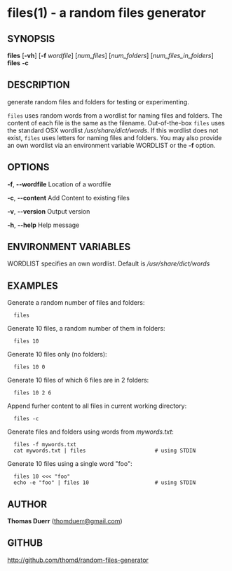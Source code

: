 # files(1) - a random files generator

## SYNOPSIS

**files** [**-vh**] [**-f** _wordfile_] [*num_files*] [*num_folders*] [*num_files_in_folders*]  
**files** **-c**

## DESCRIPTION

generate random files and folders for testing or experimenting.

`files` uses random words from a wordlist for naming files and folders. The content of each file
is the same as the filename. Out-of-the-box `files` uses the standard OSX wordlist _/usr/share/dict/words_.
If this wordlist does not exist, `files` uses letters for naming files and folders. You may also 
provide an own wordlist via an environment variable WORDLIST or the **-f** option.

## OPTIONS
**-f**, **--wordfile**
    Location of a wordfile

**-c**, **--content**
    Add Content to existing files

**-v**, **--version**
    Output version

**-h**, **--help**
    Help message

## ENVIRONMENT VARIABLES
WORDLIST specifies an own wordlist. Default is _/usr/share/dict/words_

## EXAMPLES

Generate a random number of files and folders:

      files

Generate 10 files, a random number of them in folders:

      files 10

Generate 10 files only (no folders):

      files 10 0

Generate 10 files of which 6 files are in 2 folders:

      files 10 2 6

Append furher content to all files in current working directory:

      files -c

Generate files and folders using words from _mywords.txt_:

      files -f mywords.txt  
      cat mywords.txt | files                      # using STDIN

Generate 10 files using a single word "foo":

      files 10 <<< "foo"  
      echo -e "foo" | files 10                     # using STDIN

## AUTHOR
**Thomas Duerr** (thomduerr@gmail.com)

## GITHUB
http://github.com/thomd/random-files-generator
